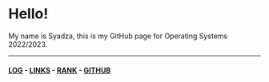 # Hello!
My name is Syadza, this is my GitHub page for Operating Systems 2022/2023.

---

#### [LOG](https://syadzaarrana.github.io/os222/TXT/mylog.txt) - [LINKS](https://syadzaarrana.github.io/os222/LINKS/) - [RANK](https://syadzaarrana.github.io/os222/TXT/myrank.txt) - [GITHUB](https://github.com/syadzaarrana/os222)
